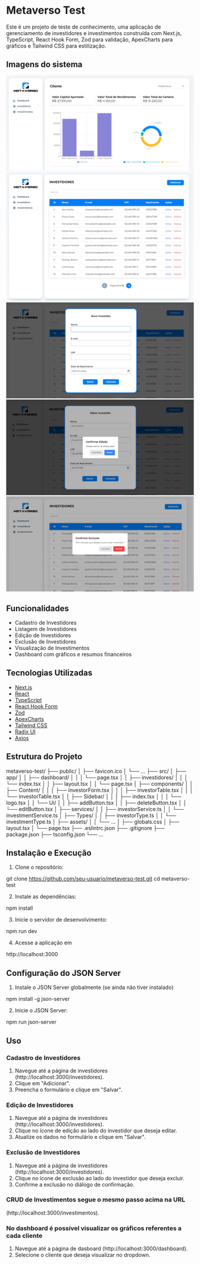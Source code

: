 # Metaverso Test

Este é um projeto de teste de conhecimento, uma aplicação de gerenciamento de investidores e investimentos construída com Next.js, TypeScript, React Hook Form, Zod para validação, ApexCharts para gráficos e Tailwind CSS para estilização.

## Imagens do sistema

![Alt text](./src/assets/dashboard.png)
![Alt text](./src/assets/tabela2.png)
![Alt text](./src/assets/formulario.png)
![Alt text](./src/assets/confirmação%20de%20edição.png)
![Alt text](./src/assets/confirmação%20de%20exclusão.png)

## Funcionalidades

- Cadastro de Investidores
- Listagem de Investidores
- Edição de Investidores
- Exclusão de Investidores
- Visualização de Investimentos
- Dashboard com gráficos e resumos financeiros

## Tecnologias Utilizadas

- [Next.js](https://nextjs.org/)
- [React](https://reactjs.org/)
- [TypeScript](https://www.typescriptlang.org/)
- [React Hook Form](https://react-hook-form.com/)
- [Zod](https://zod.dev/)
- [ApexCharts](https://apexcharts.com/)
- [Tailwind CSS](https://tailwindcss.com/)
- [Radix UI](https://www.radix-ui.com/)
- [Axios](https://axios-http.com/)

## Estrutura do Projeto

metaverso-test/
├── public/
│ ├── favicon.ico
│ └── ...
├── src/
│ ├── app/
│ │ ├── dashboard/
│ │ │ └── page.tsx
│ │ ├── investidores/
│ │ │ └── index.tsx
│ │ ├── layout.tsx
│ │ └── page.tsx
│ ├── components/
│ │ ├── Content/
│ │ │ ├── investorForm.tsx
│ │ │ ├── investorTable.tsx
│ │ │ └── investorTable.tsx
│ │ ├── Sidebar/
│ │ │ ├── index.tsx
│ │ │ └── logo.tsx
│ │ └── Ui/
│ │ ├── addButton.tsx
│ │ ├── deleteButton.tsx
│ │ └── editButton.tsx
│ ├── services/
│ │ ├── investorService.ts
│ │ └── investmentService.ts
│ ├── Types/
│ │ ├── investorType.ts
│ │ └── investmentType.ts
│ ├── assets/
│ │ └── ...
│ ├── globals.css
│ ├── layout.tsx
│ └── page.tsx
├── .eslintrc.json
├── .gitignore
├── package.json
├── tsconfig.json
└── ...

## Instalação e Execução

1. Clone o repositório:

git clone https://github.com/seu-usuario/metaverso-test.git
cd metaverso-test

2. Instale as dependências:

npm install

3. Inicie o servidor de desenvolvimento:

npm run dev

4. Acesse a aplicação em

http://localhost:3000

## Configuração do JSON Server

1. Instale o JSON Server globalmente (se ainda não tiver instalado)

npm install -g json-server

2. Inicie o JSON Server:

npm run json-server

## Uso

### Cadastro de Investidores

1. Navegue até a página de investidores (http://localhost:3000/investidores).
2. Clique em "Adicionar".
3. Preencha o formulário e clique em "Salvar".

### Edição de Investidores

1. Navegue até a página de investidores (http://localhost:3000/investidores).
2. Clique no ícone de edição ao lado do investidor que deseja editar.
3. Atualize os dados no formulário e clique em "Salvar".

### Exclusão de Investidores

1. Navegue até a página de investidores (http://localhost:3000/investidores).
2. Clique no ícone de exclusão ao lado do investidor que deseja excluir.
3. Confirme a exclusão no diálogo de confirmação.

### CRUD de Investimentos segue o mesmo passo acima na URL

(http://localhost:3000/investimentos).

### No dashboard é possível visualizar os gráficos referentes a cada cliente

1. Navegue até a página de dasboard (http://localhost:3000/dashboard).
2. Selecione o cliente que deseja visualizar no dropdown.
